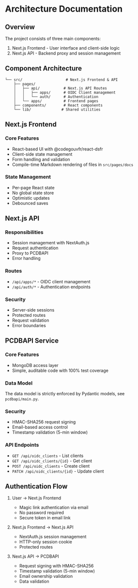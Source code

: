 # Architecture Documentation

## Overview

The project consists of three main components:

1. Next.js Frontend - User interface and client-side logic
2. Next.js API - Backend proxy and session management

## Component Architecture

```
└── src/                    # Next.js Frontend & API
    ├── pages/
    │   ├── api/           # Next.js API Routes
    │   │   ├── apps/      # OIDC Client management
    │   │   └── auth/      # Authentication
    │   └── apps/          # Frontend pages
    ├── components/        # React components
    └── lib/              # Shared utilities
```

## Next.js Frontend

### Core Features

- React-based UI with @codegouvfr/react-dsfr
- Client-side state management
- Form handling and validation
- Compile-time Markdown rendering of files in `src/pages/docs`

### State Management

- Per-page React state
- No global state store
- Optimistic updates
- Debounced saves

## Next.js API

### Responsibilities

- Session management with NextAuth.js
- Request authentication
- Proxy to PCDBAPI
- Error handling

### Routes

- `/api/apps/*` - OIDC client management
- `/api/auth/*` - Authentication endpoints

### Security

- Server-side sessions
- Protected routes
- Request validation
- Error boundaries

## PCDBAPI Service

### Core Features

- MongoDB access layer
- Simple, auditable code with 100% test coverage

### Data Model

The data model is strictly enforced by Pydantic models, see `pcdbapi/main.py`.

### Security

- HMAC-SHA256 request signing
- Email-based access control
- Timestamp validation (5-min window)

### API Endpoints

- `GET /api/oidc_clients` - List clients
- `GET /api/oidc_clients/{id}` - Get client
- `POST /api/oidc_clients` - Create client
- `PATCH /api/oidc_clients/{id}` - Update client

## Authentication Flow

1. User -> Next.js Frontend
   - Magic link authentication via email
   - No password required
   - Secure token in email link

2. Next.js Frontend -> Next.js API
   - NextAuth.js session management
   - HTTP-only session cookie
   - Protected routes

3. Next.js API -> PCDBAPI
   - Request signing with HMAC-SHA256
   - Timestamp validation (5-min window)
   - Email ownership validation
   - Data validation
